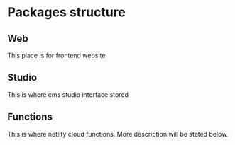 # Packages structure

## Web
This place is for frontend website

## Studio
This is where cms studio interface stored

## Functions
This is where netlify cloud functions.
More description will be stated below.

